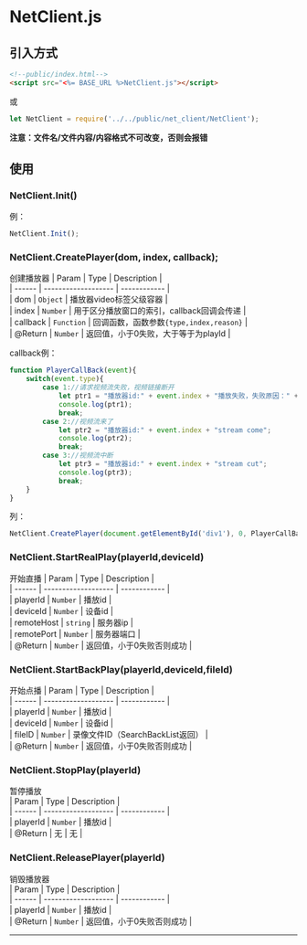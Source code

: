 # NetClient.js

## 引入方式
```html
<!--public/index.html-->
<script src="<%= BASE_URL %>NetClient.js"></script>
```

或

```javascript
let NetClient = require('../../public/net_client/NetClient');
```

**注意：文件名/文件内容/内容格式不可改变，否则会报错**

## 使用

### NetClient.Init()
例：
```javascript
NetClient.Init();
```

### NetClient.CreatePlayer(dom, index, callback);
创建播放器
| Param  | Type                | Description  |  
| ------ | ------------------- | ------------ |  
| dom  | <code>Object</code> | 播放器video标签父级容器 |  
| index | <code>Number</code> | 用于区分播放窗口的索引，callback回调会传递 |  
| callback | <code>Function</code> | 回调函数，函数参数<code>{type,index,reason}</code> |  
| @Return | <code>Number</code> | 返回值，小于0失败，大于等于为playId |  

callback例：
```javascript
function PlayerCallBack(event){
    switch(event.type){
        case 1://请求视频流失败，视频链接断开
            let ptr1 = "播放器id:" + event.index + "播放失败，失败原因：" + event.reason;
            console.log(ptr1);
            break;
        case 2://视频流来了
            let ptr2 = "播放器id:" + event.index + "stream come";
            console.log(ptr2);
            break;
        case 3://视频流中断
            let ptr3 = "播放器id:" + event.index + "stream cut";
            console.log(ptr3);
            break;
    }
}
```

列：
```javascript
NetClient.CreatePlayer(document.getElementById('div1'), 0, PlayerCallBack);
```

### NetClient.StartRealPlay(playerId,deviceId)  
开始直播
| Param  | Type                | Description  |  
| ------ | ------------------- | ------------ |  
| playerId  | <code>Number</code> | 播放id |  
| deviceId | <code>Number</code> | 设备id |  
| remoteHost  | <code>string</code> | 服务器ip |  
| remotePort | <code>Number</code> | 服务器端口 |  
| @Return | <code>Number</code> | 返回值，小于0失败否则成功 |  

### NetClient.StartBackPlay(playerId,deviceId,fileId)  
开始点播
| Param  | Type                | Description  |  
| ------ | ------------------- | ------------ |  
| playerId  | <code>Number</code> | 播放id |  
| deviceId | <code>Number</code> | 设备id |  
| fileID | <code>Number</code> | 录像文件ID（SearchBackList返回） |  
| @Return | <code>Number</code> | 返回值，小于0失败否则成功 |  

###  NetClient.StopPlay(playerId) 
暂停播放  
| Param  | Type                | Description  |  
| ------ | ------------------- | ------------ |  
| playerId  | <code>Number</code> | 播放id |  
| @Return | 无 | 无 |  

###  NetClient.ReleasePlayer(playerId) 
销毁播放器   
| Param  | Type                | Description  |  
| ------ | ------------------- | ------------ |  
| playerId  | <code>Number</code> | 播放id |  
| @Return | <code>Number</code> | 返回值，小于0失败否则成功 |

----------------------------------------------------------------------
